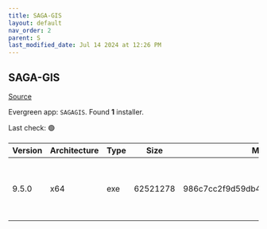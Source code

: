 ```yaml
---
title: SAGA-GIS
layout: default
nav_order: 2
parent: S
last_modified_date: Jul 14 2024 at 12:26 PM
---
```


## SAGA-GIS

[Source](http://www.saga-gis.org/)

Evergreen app: `SAGAGIS`. Found **1** installer.

Last check: 🟢

| Version | Architecture | Type | Size     | Md5                              | URI                                                                                                                                                                                                                            |
| ------- | ------------ | ---- | -------- | -------------------------------- | ------------------------------------------------------------------------------------------------------------------------------------------------------------------------------------------------------------------------------ |
| 9.5.0   | x64          | exe  | 62521278 | 986c7cc2f9d59db4d79121f89c4becc4 | [https://phoenixnap.dl.sourceforge.net/project/saga-gis/SAGA%20-%209/SAGA%20-%209.5.0/saga-9.5.0_x64_setup.exe](https://phoenixnap.dl.sourceforge.net/project/saga-gis/SAGA%20-%209/SAGA%20-%209.5.0/saga-9.5.0_x64_setup.exe) |
